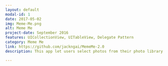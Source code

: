 ```yaml
---
layout: default
modal-id: 1
date: 2017-05-02
img: Meme-Me.png
alt: Meme Me
project-date: September 2016
features: UICollectionView, UITableView, Delegate Pattern
category: Meme Me
link: https://github.com/jackngai/MemeMe-2.0
description: This app let users select photos from their photo library or take photos with the camera on their iOS device and create memes with them by allowing placing text at the top and the bottom of each photo. The memed photos are saved and can be viewed in a collection view or a table view.

---
```


